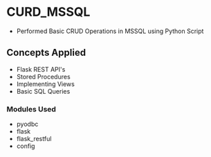 # CURD_MSSQL
- Performed Basic CRUD Operations in MSSQL using Python Script

## Concepts Applied
- Flask REST API's
- Stored Procedures
- Implementing Views
- Basic SQL Queries

### Modules Used
- pyodbc
- flask
- flask_restful
- config
